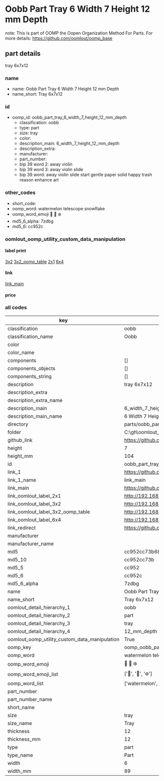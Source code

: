 # Oobb Part Tray 6 Width 7 Height 12 mm Depth  

note: This is part of OOMP the Oopen Organization Method For Parts. For more details: https://github.com/oomlout/oomp_base

##  part details
  



tray 6x7x12



### name
* name: Oobb Part Tray 6 Width 7 Height 12 mm Depth
* name_short: Tray 6x7x12 
### id
* oomp_id: oobb_part_tray_6_width_7_height_12_mm_depth
  * classification: oobb
  * type: part
  * size: tray
  * color: 
  * description_main: 6_width_7_height_12_mm_depth
  * description_extra: 
  * manufacturer: 
  * part_number: 
  * bip 39 word 2: away violin
  * bip 39 word 3: away violin slide
  * bip 39 word: away violin slide start gentle paper solid happy trash reason enhance art

### other_codes
* short_code: 
* oomp_word: watermelon telescope snowflake
* oomp_word_emoji :watermelon: :telescope: :snowflake:
* md5_6_alpha: 7zdbg
* md5_6: cc952c






### oomlout_oomp_utility_custom_data_manipulation
#### label print
[3x2](http://192.168.1.245:1112/?label=oomp%207zdbg)
[3x2_oomp_table](http://192.168.1.108:1112/?label=oomp%207zdbg)
[2x1](http://192.168.1.242:1112/?label=oomp%207zdbg)
[6x4](http://192.168.1.55:1112/?label=oomp%207zdbg)    

#### link

[link_main](https://github.com/oomlout/oomlout_oobb_version_4_generated_parts/tree/main/navigation_oomp/oobb/part/tray/6_width_7_height_12_mm_depth/part)                              

#### price







### all codes 
| key | value |  
| --- | --- |  
| classification | oobb |  
| classification_name | Oobb |  
| color |  |  
| color_name |  |  
| components | [] |  
| components_objects | [] |  
| components_string | [] |  
| description | tray 6x7x12 |  
| description_extra |  |  
| description_extra_name |  |  
| description_main | 6_width_7_height_12_mm_depth |  
| description_main_name | 6 Width 7 Height 12 mm Depth |  
| directory | parts/oobb_part_tray_6_width_7_height_12_mm_depth |  
| folder | C:\gh\oomlout_oobb_version_4_generated_parts\parts\oobb_part_tray_6_width_7_height_12_mm_depth |  
| github_link | https://github.com/oomlout/oomlout_oomp_part_src/tree/main/parts/oobb_part_tray_6_width_7_height_12_mm_depth |  
| height | 7 |  
| height_mm | 104 |  
| id | oobb_part_tray_6_width_7_height_12_mm_depth |  
| link_1 | https://github.com/oomlout/oomlout_oobb_version_4_generated_parts/tree/main/navigation_oomp/oobb/part/tray/6_width_7_height_12_mm_depth/part |  
| link_1_name | link_main |  
| link_main | https://github.com/oomlout/oomlout_oobb_version_4_generated_parts/tree/main/navigation_oomp/oobb/part/tray/6_width_7_height_12_mm_depth/part |  
| link_oomlout_label_2x1 | http://192.168.1.242:1112/?label=oomp%207zdbg |  
| link_oomlout_label_3x2 | http://192.168.1.245:1112/?label=oomp%207zdbg |  
| link_oomlout_label_3x2_oomp_table | http://192.168.1.108:1112/?label=oomp%207zdbg |  
| link_oomlout_label_6x4 | http://192.168.1.55:1112/?label=oomp%207zdbg |  
| link_redirect | https://github.com/oomlout/oomlout_oobb_version_4_generated_parts/tree/main/parts/oobb_tray_06_07_12 |  
| manufacturer |  |  
| manufacturer_name |  |  
| md5 | cc952cc73b68f9d67fb09d4b973d1083 |  
| md5_10 | cc952cc73b |  
| md5_5 | cc952 |  
| md5_6 | cc952c |  
| md5_6_alpha | 7zdbg |  
| name | Oobb Part Tray 6 Width 7 Height 12 mm Depth |  
| name_short | Tray 6x7x12  |  
| oomlout_detail_hierarchy_1 | oobb |  
| oomlout_detail_hierarchy_2 | part |  
| oomlout_detail_hierarchy_3 | tray |  
| oomlout_detail_hierarchy_4 | 12_mm_depth |  
| oomlout_oomp_utility_custom_data_manipulation | True |  
| oomp_key | oomp_oobb_part_tray_6_width_7_height_12_mm_depth |  
| oomp_word | watermelon telescope snowflake |  
| oomp_word_emoji | :watermelon: :telescope: :snowflake: |  
| oomp_word_emoji_list | [':watermelon:', ':telescope:', ':snowflake:'] |  
| oomp_word_list | ['watermelon', 'telescope', 'snowflake'] |  
| part_number |  |  
| part_number_name |  |  
| short_name |  |  
| size | tray |  
| size_name | Tray |  
| thickness | 12 |  
| thickness_mm | 12 |  
| type | part |  
| type_name | Part |  
| width | 6 |  
| width_mm | 89 |  
